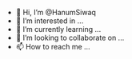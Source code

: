 - 👋 Hi, I’m @HanumSiwaq
- 👀 I’m interested in ...
- 🌱 I’m currently learning ...
- 💞️ I’m looking to collaborate on ...
- 📫 How to reach me ...

<!---
HanumSiwaq/HanumSiwaq is a ✨ special ✨ repository because its `README.md` (this file) appears on your GitHub profile.
You can click the Preview link to take a look at your changes.
--->
